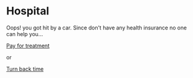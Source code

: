 # Hospital

Oops! you got hit by a car. Since don't have any health insurance no one can help you...

[Pay for treatment](bankrupt.md)

or

[Turn back time](../alarmring.md)

